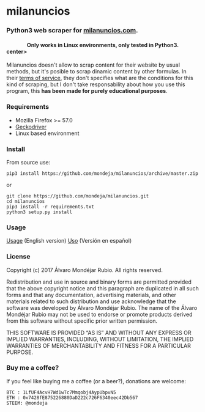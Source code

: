 # milanuncios

### Python3 web scraper for [milanuncios.com](https.//www.milanuncios.com). 

#### <center>Only works in Linux environments, only tested in Python3.</center>center>

Milanuncios doesn't allow to scrap content for their website by usual methods, but it's posible to scrap dinamic content by other formulas. In their [terms of service](https://www.milanuncios.com/condiciones/), they don't specifies what are the conditions for this kind of scraping, but I don't take responsability about how you use this program, this **has been made for purely educational purposes**.

### Requirements
- Mozilla Firefox >= 57.0
- [Geckodriver](https://github.com/mozilla/geckodriver/releases)
- Linux based environment

### Install
From source use:
```
pip3 install https://github.com/mondeja/milanuncios/archive/master.zip
```

or

```
git clone https://github.com/mondeja/milanuncios.git
cd milanuncios
pip3 install -r requirements.txt
python3 setup.py install
```

### Usage
[Usage](https://github.com/mondeja/milanuncios/tree/master/docs/english.ipynb) (English version)
[Uso](https://github.com/mondeja/milanuncios/tree/master/docs/spanish.ipynb) (Versión en español)


### License

Copyright (c) 2017 Álvaro Mondéjar Rubio.
All rights reserved.

Redistribution and use in source and binary forms are permitted
provided that the above copyright notice and this paragraph are
duplicated in all such forms and that any documentation, advertising
materials, and other materials related to such distribution and use
acknowledge that the software was developed by Álvaro Mondéjar Rubio. The
name of the Álvaro Mondéjar Rubio may not be used to endorse or promote
products derived from this software without specific prior written
permission.

THIS SOFTWARE IS PROVIDED “AS IS” AND WITHOUT ANY EXPRESS OR IMPLIED
WARRANTIES, INCLUDING, WITHOUT LIMITATION, THE IMPLIED WARRANTIES OF
MERCHANTABILITY AND FITNESS FOR A PARTICULAR PURPOSE.


### Buy me a coffee?

If you feel like buying me a coffee (or a beer?), donations are welcome:

```
BTC : 1LfUF4AcvH7Wd1wTc7Mmqobj4AypUbpvN5
ETH : 0x7428fE875226880DaD222c726F6340eec42Db567
STEEM: @mondeja
```

